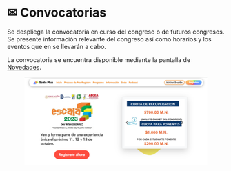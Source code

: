 # ✉ Convocatorias

Se despliega la convocatoria en curso del congreso o de futuros congresos. Se presente información relevante del congreso así como horarios y los eventos que en se llevarán a cabo.

La convocatoria se encuentra disponible mediante la pantalla de [Novedades](novedades.md).

<figure><img src="../.gitbook/assets/convocatoria.png" alt=""><figcaption></figcaption></figure>
